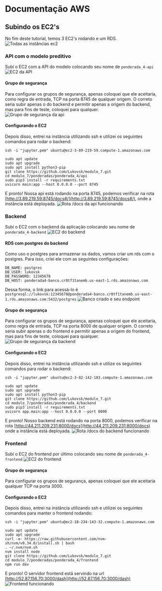 # Documentação AWS

## Subindo os EC2's
No fim deste tutorial, temos 3 EC2's rodando e um RDS.
![Todas as instâncias ec2](./media/ec2s.png)

### API com o modelo preditivo
Subí o EC2 com a API do modelo colocando seu nome de ```ponderada_4-api```
![EC2 da API](./media/ec2-api.png)

#### Grupo de segurança
Para configurar os grupos de segurança, apenas coloquei que ele aceitaria, como regra de entrada, TCP na porta 8745 de qualquer origem. O correto seria subir apenas o do backend e permitir apenas a origem do backend, mas para fins de teste, coloquei para qualquer.
![Grupo de segurança da api](./media/security-group-api.png)

#### Configurando o EC2
Depois disso, entrei na instância utilizando ssh e utilizei os seguintes comandos para rodar o backend:
<pre><code>ssh -i "jupyter.pem" ubuntu@ec2-3-89-219-59.compute-1.amazonaws.com

sudo apt update
sudo apt upgrade
sudo apt install python3-pip
git clone https://github.com/Lukovsk/modulo_7.git
cd modulo_7/ponderadas/ponderada_4/api
sudo pip3 install -r requirements.txt
uvicorn main:app --host 0.0.0.0 --port 8745</code></pre>
E pronto! Nossa api está rodando na porta 8745, podemos verificar na rota [http://3.89.219.59:8745/docs#/](http://3.89.219.59:8745/docs#/), onde a instância está deployada.
![Rota /docs da api funcionando](./media/api-working.png)

### Backend 
Subí o EC2 com o backend da aplicação colocando seu nome de ```ponderada_4-backend```
![EC2 do backend](./media/ec2-backend.png)

#### RDS com postgres do backend
Como uso o postgres para armazenar os dados, vamos criar um rds com o postgres.
Para isso, criei ele com as seguintes configurações:
<pre><code>DB_NAME: postgres
DB_USER: lukovsk
DB_PASSWORD: 12345678
DB_HOST: ponderada4-banco.cr0tf1tanemb.us-east-1.rds.amazonaws.com</code></pre>
Dessa forma, o link para acessá-lo é ```postgresql://lukovsk:12345678@ponderada4-banco.cr0tf1tanemb.us-east-1.rds.amazonaws.com:5432/postgres```
![Banco criado e seu endpoint](./media/banco.png)

#### Grupo de segurança
Para configurar os grupos de segurança, apenas coloquei que ele aceitaria, como regra de entrada, TCP na porta 8000 de qualquer origem. O correto seria subir apenas o do frontend e permitir apenas a origem do frontend, mas para fins de teste, coloquei para qualquer.
![Grupo de segurança da backend](./media/security-group-backend.png)

#### Configurando o EC2
Depois disso, entrei na instância utilizando ssh e utilize os seguintes comandos para rodar o backend:
<pre><code>ssh -i "jupyter.pem" ubuntu@ec2-3-82-142-183.compute-1.amazonaws.com

sudo apt update
sudo apt upgrade
sudo apt install python3-pip
git clone https://github.com/Lukovsk/modulo_7.git
cd modulo_7/ponderadas/ponderada_4/backend
sudo pip3 install -r requirements.txt
uvicorn app.main:app --host 0.0.0.0 --port 8000</code></pre>
E pronto! Nosso backend está rodando na porta 8000, podemos verificar na rota [http://44.211.209.231:8000/docs](http://44.211.209.231:8000/docs) onde a instância está deployada.
![Rota /docs do backend funcionando](./media/backend-working.png)

### Frontend
Subí o EC2 do frontend por último colocando seu nome de ```ponderada_4-frontend```
![EC2 do frontend](./media/ec2-front.png)

#### Grupo de segurança
Para configurar os grupos de segurança, apenas coloquei que ele aceitaria qualquer TCP na porta 3000.

#### Configurando o EC2
Depois disso, entrei na instância utilizando ssh e utilizei os seguintes comandos para manter o frontend rodando:
<pre><code>ssh -i "jupyter.pem" ubuntu@ec2-18-234-143-32.compute-1.amazonaws.com

sudo apt update
sudo apt upgrade
curl -o- https://raw.githubusercontent.com/nvm-sh/nvm/v0.34.0/install.sh | bash
. ~/.nvm/nvm.sh
nvm install node
git clone https://github.com/Lukovsk/modulo_7.git
cd modulo_7/ponderadas/ponderada_4/frontend
npm run dev</code></pre> 
E pronto! O servidor frontend está servindo na url [http://52.87.156.70:3000/dash](http://52.87.156.70:3000/dash)
![Frontend funcionando](./media/front-working.png)


